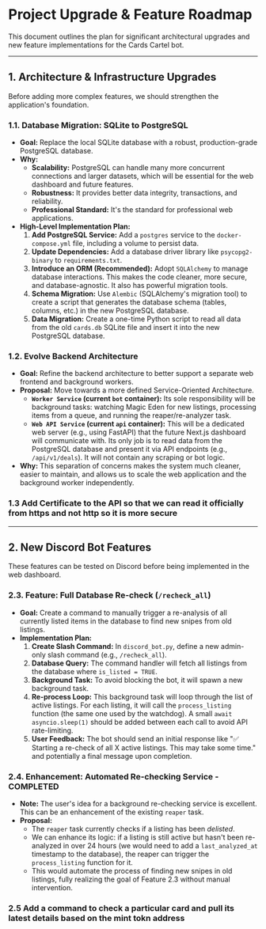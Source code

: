 # Project Upgrade & Feature Roadmap

This document outlines the plan for significant architectural upgrades and new feature implementations for the Cards Cartel bot.

---

## 1. Architecture & Infrastructure Upgrades

Before adding more complex features, we should strengthen the application's foundation.

### 1.1. Database Migration: SQLite to PostgreSQL

-   **Goal:** Replace the local SQLite database with a robust, production-grade PostgreSQL database.
-   **Why:**
    -   **Scalability:** PostgreSQL can handle many more concurrent connections and larger datasets, which will be essential for the web dashboard and future features.
    -   **Robustness:** It provides better data integrity, transactions, and reliability.
    -   **Professional Standard:** It's the standard for professional web applications.
-   **High-Level Implementation Plan:**
    1.  **Add PostgreSQL Service:** Add a `postgres` service to the `docker-compose.yml` file, including a volume to persist data.
    2.  **Update Dependencies:** Add a database driver library like `psycopg2-binary` to `requirements.txt`.
    3.  **Introduce an ORM (Recommended):** Adopt `SQLAlchemy` to manage database interactions. This makes the code cleaner, more secure, and database-agnostic. It also has powerful migration tools.
    4.  **Schema Migration:** Use `Alembic` (SQLAlchemy's migration tool) to create a script that generates the database schema (tables, columns, etc.) in the new PostgreSQL database.
    5.  **Data Migration:** Create a one-time Python script to read all data from the old `cards.db` SQLite file and insert it into the new PostgreSQL database.

### 1.2. Evolve Backend Architecture

-   **Goal:** Refine the backend architecture to better support a separate web frontend and background workers.
-   **Proposal:** Move towards a more defined Service-Oriented Architecture.
    -   **`Worker Service` (current `bot` container):** Its sole responsibility will be background tasks: watching Magic Eden for new listings, processing items from a queue, and running the reaper/re-analyzer task.
    -   **`Web API Service` (current `api` container):** This will be a dedicated web server (e.g., using FastAPI) that the future Next.js dashboard will communicate with. Its only job is to read data from the PostgreSQL database and present it via API endpoints (e.g., `/api/v1/deals`). It will not contain any scraping or bot logic.
-   **Why:** This separation of concerns makes the system much cleaner, easier to maintain, and allows us to scale the web application and the background worker independently.

### 1.3 Add Certificate to the API so that we can read it officially from https and not http so it is more secure

---

## 2. New Discord Bot Features

These features can be tested on Discord before being implemented in the web dashboard.

### 2.3. Feature: Full Database Re-check (`/recheck_all`)

-   **Goal:** Create a command to manually trigger a re-analysis of all currently listed items in the database to find new snipes from old listings.
-   **Implementation Plan:**
    1.  **Create Slash Command:** In `discord_bot.py`, define a new admin-only slash command (e.g., `/recheck_all`).
    2.  **Database Query:** The command handler will fetch all listings from the database where `is_listed = TRUE`.
    3.  **Background Task:** To avoid blocking the bot, it will spawn a new background task.
    4.  **Re-process Loop:** This background task will loop through the list of active listings. For each listing, it will call the `process_listing` function (the same one used by the watchdog). A small `await asyncio.sleep(1)` should be added between each call to avoid API rate-limiting.
    5.  **User Feedback:** The bot should send an initial response like "✅ Starting a re-check of all X active listings. This may take some time." and potentially a final message upon completion.

### 2.4. Enhancement: Automated Re-checking Service - COMPLETED

-   **Note:** The user's idea for a background re-checking service is excellent. This can be an enhancement of the existing `reaper` task.
-   **Proposal:**
    -   The `reaper` task currently checks if a listing has been *delisted*.
    -   We can enhance its logic: if a listing is still active but hasn't been re-analyzed in over 24 hours (we would need to add a `last_analyzed_at` timestamp to the database), the reaper can trigger the `process_listing` function for it.
    -   This would automate the process of finding new snipes in old listings, fully realizing the goal of Feature 2.3 without manual intervention.

### 2.5 Add a command to check a particular card and pull its latest details based on the mint tokn address